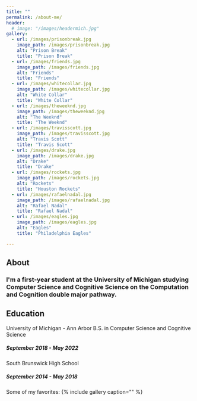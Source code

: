 ```yaml
---
title: ""
permalink: /about-me/
header:
  # image: "/images/headermich.jpg"
gallery:   
  - url: /images/prisonbreak.jpg
    image_path: /images/prisonbreak.jpg
    alt: "Prison Break"
    title: "Prison Break"
  - url: /images/friends.jpg      
    image_path: /images/friends.jpg
    alt: "Friends"
    title: "Friends"
  - url: /images/whitecollar.jpg
    image_path: /images/whitecollar.jpg
    alt: "White Collar"
    title: "White Collar"
  - url: /images/theweeknd.jpg
    image_path: /images/theweeknd.jpg
    alt: "The Weeknd"
    title: "The Weeknd"
  - url: /images/travisscott.jpg   
    image_path: /images/travisscott.jpg
    alt: "Travis Scott"
    title: "Travis Scott"
  - url: /images/drake.jpg
    image_path: /images/drake.jpg
    alt: "Drake"
    title: "Drake"
  - url: /images/rockets.jpg    
    image_path: /images/rockets.jpg
    alt: "Rockets"
    title: "Houston Rockets"
  - url: /images/rafaelnadal.jpg
    image_path: /images/rafaelnadal.jpg
    alt: "Rafael Nadal"
    title: "Rafael Nadal"
  - url: /images/eagles.jpg
    image_path: /images/eagles.jpg
    alt: "Eagles"
    title: "Philadelphia Eagles"

---
```

## About
### I'm a first-year student at the University of Michigan studying Computer Science and Cognitive Science on the Computation and Cognition double major pathway.

## Education
University of Michigan - Ann Arbor
B.S. in Computer Science and Cognitive Science
##### September 2018 - May 2022
South Brunswick High School
##### September 2014 - May 2018







Some of my favorites:
{% include gallery caption="" %}
